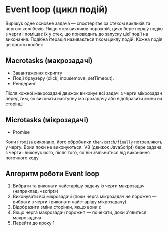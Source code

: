 # Event loop (цикл подій)

Вирішує одне основне задача — спостерігає за стеком викликів та чергою коллбеків. Якщо стек викликів порожній, цикл бере першу подію з черги і поміщає їх у стек, що призводить до запуску цієї події на виконання. Подібна ітерація називається тіком циклу подій. Кожна подія це просто колбек

## Macrotasks (макрозадачі)

-   Завантаження скрипту
-   Події браузеру (click, mousemove, setTimeout).
-   Рендеринг

Після кожної макрозадачі движок виконує всі задачі з черги мікрозадач перед тим, як виконати наступну макрозадачу або відобразити зміни на сторінці

## Microtasks (мікрозадачі)

-   Promise

Коли `Promise` виконано, його обробники `then/catch/finally` потрапляють у чергу. Вони поки не виконуються. V8 (движок JavaScript) бере задача з черги і виконує його, після того, як він звільниться від виконання поточного коду

## Алгоритм роботи Event loop

1. Вибрати та виконати найстарішу задачу із черги макрозадач (наприклад, «script»)
2. Виконувати всі мікрозадачі (поки черга мікрозадач не порожня — вибрати з черги і виконати найстарішу мікрозадачу)
3. Відобразити зміни сторінки, якщо вони є
4. Якщо черга макрозадач порожня — почекати, доки з'явиться макрозадача
5. Перейти до кроку 1
